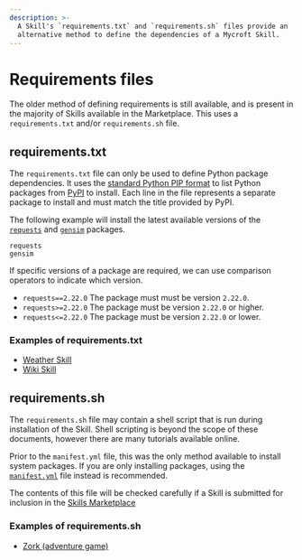 ```yaml
---
description: >-
  A Skill's `requirements.txt` and `requirements.sh` files provide an
  alternative method to define the dependencies of a Mycroft Skill.
---
```


# Requirements files

The older method of defining requirements is still available, and is present in the majority of Skills available in the Marketplace. This uses a `requirements.txt` and/or `requirements.sh` file.

## requirements.txt

The `requirements.txt` file can only be used to define Python package dependencies. It uses the [standard Python PIP format](https://pip.readthedocs.io/en/1.1/requirements.html) to list Python packages from [PyPI](https://pypi.org/) to install. Each line in the file represents a separate package to install and must match the title provided by PyPI.

The following example will install the latest available versions of the [`requests`](https://pypi.org/project/requests/) and [`gensim`](https://pypi.org/project/gensim/) packages.

```text
requests
gensim
```

If specific versions of a package are required, we can use comparison operators to indicate which version.

* `requests==2.22.0` The package must must be version `2.22.0`.
* `requests>=2.22.0` The package must be version `2.22.0` or higher.
* `requests<=2.22.0` The package must be version `2.22.0` or lower.

### Examples of requirements.txt

* [Weather Skill](https://github.com/MycroftAI/skill-weather/blob/19.08/requirements.txt)
* [Wiki Skill](https://github.com/MycroftAI/skill-wiki/blob/19.08/requirements.txt)

## requirements.sh

The `requirements.sh` file may contain a shell script that is run during installation of the Skill. Shell scripting is beyond the scope of these documents, however there are many tutorials available online.

Prior to the `manifest.yml` file, this was the only method available to install system packages. If you are only installing packages, using the [`manifest.yml`](manifest-yml.md) file instead is recommended.

The contents of this file will be checked carefully if a Skill is submitted for inclusion in the [Skills Marketplace](https://market.mycroft.ai)

### Examples of requirements.sh

* [Zork \(adventure game\)](https://github.com/forslund/white-house-adventure/blob/6eba5df187bc8a7735b05e93a28a6390b8c6f40c/requirements.sh)

